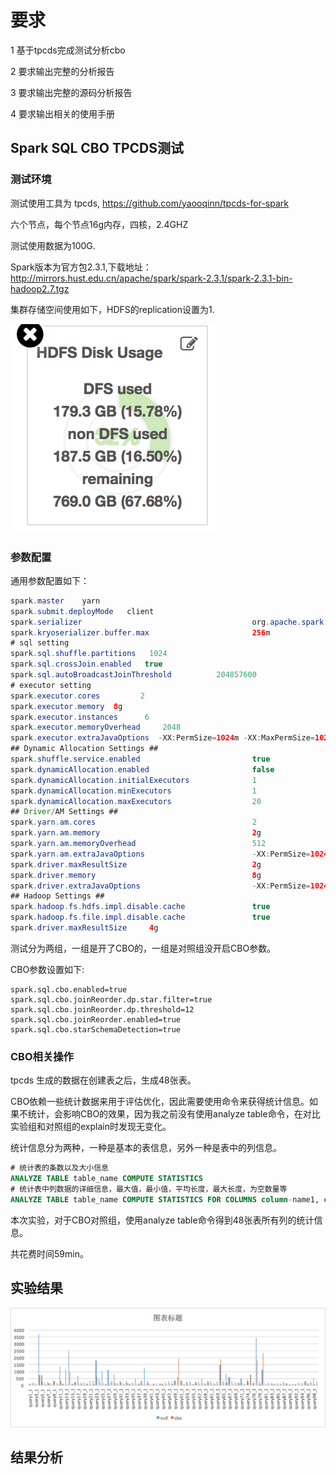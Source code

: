 # 要求

1 基于tpcds完成测试分析cbo

2 要求输出完整的分析报告

3 要求输出完整的源码分析报告

4 要求输出相关的使用手册

## Spark SQL CBO TPCDS测试

###  测试环境

测试使用工具为 tpcds, https://github.com/yaooqinn/tpcds-for-spark

六个节点，每个节点16g内存，四核，2.4GHZ

测试使用数据为100G.

Spark版本为官方包2.3.1,下载地址：http://mirrors.hust.edu.cn/apache/spark/spark-2.3.1/spark-2.3.1-bin-hadoop2.7.tgz

集群存储空间使用如下，HDFS的replication设置为1.

![image-20181009191319414](../imgs/spark-cbo/hdfs-usage.png)

### 参数配置

通用参数配置如下：

```java
spark.master    yarn
spark.submit.deployMode   client
spark.serializer                                      org.apache.spark.serializer.KryoSerializer
spark.kryoserializer.buffer.max                       256m
# sql setting
spark.sql.shuffle.partitions   1024
spark.sql.crossJoin.enabled   true
spark.sql.autoBroadcastJoinThreshold          204857600
# executor setting
spark.executor.cores         2
spark.executor.memory  8g
spark.executor.instances      6
spark.executor.memoryOverhead     2048
spark.executor.extraJavaOptions  -XX:PermSize=1024m -XX:MaxPermSize=1024m -verbose:gc -XX:+PrintGCDetails -XX:+PrintGCDateStamps -XX:+PrintTenuringDistribution
## Dynamic Allocation Settings ##
spark.shuffle.service.enabled                         true
spark.dynamicAllocation.enabled                       false
spark.dynamicAllocation.initialExecutors              1
spark.dynamicAllocation.minExecutors                  1
spark.dynamicAllocation.maxExecutors                  20
## Driver/AM Settings ##
spark.yarn.am.cores                                   2
spark.yarn.am.memory                                  2g
spark.yarn.am.memoryOverhead                          512
spark.yarn.am.extraJavaOptions                        -XX:PermSize=1024m -XX:MaxPermSize=2048m -verbose:gc -XX:+PrintGCDetails -XX:+PrintGCDateStamps -XX:+PrintTenuringDistribution
spark.driver.maxResultSize                            2g
spark.driver.memory                                   8g
spark.driver.extraJavaOptions                         -XX:PermSize=1024m -XX:MaxPermSize=1024m
## Hadoop Settings ##
spark.hadoop.fs.hdfs.impl.disable.cache               true
spark.hadoop.fs.file.impl.disable.cache               true
spark.driver.maxResultSize     4g
```

测试分为两组，一组是开了CBO的，一组是对照组没开启CBO参数。

CBO参数设置如下:

```
spark.sql.cbo.enabled=true 
spark.sql.cbo.joinReorder.dp.star.filter=true spark.sql.cbo.joinReorder.dp.threshold=12
spark.sql.cbo.joinReorder.enabled=true
spark.sql.cbo.starSchemaDetection=true

```

### CBO相关操作

tpcds 生成的数据在创建表之后，生成48张表。

CBO依赖一些统计数据来用于评估优化，因此需要使用命令来获得统计信息。如果不统计，会影响CBO的效果，因为我之前没有使用analyze table命令，在对比实验组和对照组的explain时发现无变化。

统计信息分为两种，一种是基本的表信息，另外一种是表中的列信息。

```SQL
# 统计表的条数以及大小信息
ANALYZE TABLE table_name COMPUTE STATISTICS
# 统计表中列数据的详细信息，最大值，最小值，平均长度，最大长度，为空数量等
ANALYZE TABLE table_name COMPUTE STATISTICS FOR COLUMNS column-name1, column-name2, ….
```

本次实验，对于CBO对照组，使用analyze table命令得到48张表所有列的统计信息。

共花费时间59min。

## 实验结果



![image-20181013153506127](../imgs/spark-cbo/tpcds-result.png)



## 结果分析

